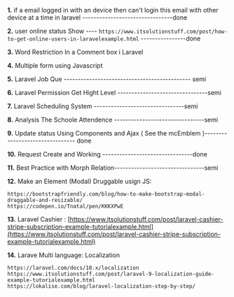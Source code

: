 __1.__  if a email logged in with an device then can't login this email with other device at a time in laravel --------------------------------done

__2.__  user online status Show ---- ```https://www.itsolutionstuff.com/post/how-to-get-online-users-in-laravelexample.html``` ----------------done

__3.__  Word Restriction In a Comment box i Laravel

__4.__ Multiple form using Javascript

__5.__ Laravel Job Que  --------------------------------------------- semi

__6.__ Laravel Permission Get Hight Level --------------------------------semi

__7.__ Laravel Scheduling System  --------------------------------semi

__8.__ Analysis The Schoole Attendence --------------------------------semi

__9.__ Update status Using Components and Ajax ( See the mcEmblem )-------------------------------- done

__10.__ Request Create and Working  --------------------------------done

__11.__ Best Practice with Morph Relation--------------------------------semi

__12.__ Make an Element (Modal) Druggable usign JS: 
```url
https://bootstrapfriendly.com/blog/how-to-make-bootstrap-modal-draggable-and-resizable/
https://codepen.io/Tnatal/pen/KKKXPwE

```

__13.__ Laravel Cashier : [https://www.itsolutionstuff.com/post/laravel-cashier-stripe-subscription-example-tutorialexample.html](https://www.itsolutionstuff.com/post/laravel-cashier-stripe-subscription-example-tutorialexample.html)


__14.__ Larave Multi language: Localization 
```
https://laravel.com/docs/10.x/localization
https://www.itsolutionstuff.com/post/laravel-9-localization-guide-example-tutorialexample.html
https://lokalise.com/blog/laravel-localization-step-by-step/
```
